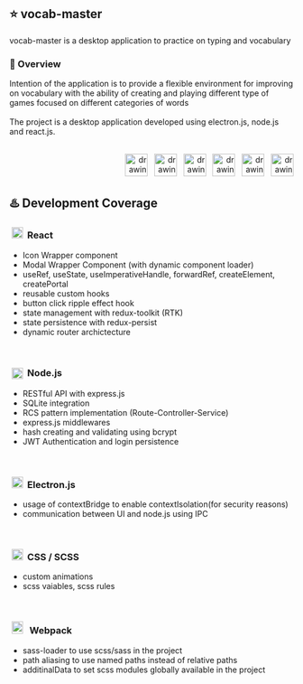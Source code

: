 
## :star: vocab-master
vocab-master is a desktop application to practice on typing and vocabulary

### :eyes: Overview
Intention of the application is to provide a flexible environment for improving on vocabulary with the ability of creating and playing different type of games focused on different categories of words
<br>
<br>
The project is a desktop application developed using electron.js, node.js and react.js.
<br>
<br>
<p align="right"><img src="vocab-master/src/assets/images/logo/electron_logo.png?raw=true" alt="drawing" width="40" height="40" /> &nbsp;&nbsp;<img src="vocab-master/src/assets/images/logo/js_logo.png" alt="drawing" width="40"  height="40" /> &nbsp;&nbsp;<img src="vocab-master/src/assets/images/logo/node.js_logo.png" alt="drawing" width="40"  height="40" /> &nbsp;&nbsp;<img src="vocab-master/src/assets/images/logo/react_logo.png" alt="drawing" width="40"  height="40" /> &nbsp;&nbsp;<img src="vocab-master/src/assets/images/logo/sass_logo.png" alt="drawing" width="40"  height="40" /> &nbsp;&nbsp;<img src="vocab-master/src/assets/images/logo/pack_logo.png" alt="drawing" width="40"  height="40" /> </p>

## :hotsprings: Development Coverage
### &nbsp;<img src="vocab-master/src/assets/images/logo/react_logo.png?raw=true" alt="drawing" width="20" height="20" />&nbsp;&nbsp;React
 - Icon Wrapper component
 - Modal Wrapper Component (with dynamic component loader)
 - useRef, useState, useImperativeHandle, forwardRef, createElement, createPortal
 - reusable custom hooks
 - button click ripple effect hook
 - state management with redux-toolkit (RTK)
 - state persistence with redux-persist
 - dynamic router archictecture
<br>

### &nbsp;<img src="vocab-master/src/assets/images/logo/node.js_logo.png?raw=true" style="vertical-align:middle" alt="drawing" width="20" height="20" />&nbsp;&nbsp;Node.js
 - RESTful API with express.js
 - SQLite integration
 - RCS pattern implementation (Route-Controller-Service)
 - express.js middlewares
 - hash creating and validating using bcrypt
 - JWT Authentication and login persistence
<br>

### &nbsp;<img src="vocab-master/src/assets/images/logo/electron_logo.png?raw=true" alt="drawing" width="20" height="20" />&nbsp;&nbsp;Electron.js 
 - usage of contextBridge to enable contextIsolation(for security reasons)
 - communication between UI and node.js using IPC
<br>

### &nbsp;<img src="vocab-master/src/assets/images/logo/sass_logo.png?raw=true" alt="drawing" width="20" height="20" />&nbsp;&nbsp;CSS / SCSS 
 - custom animations
 - scss vaiables, scss rules
<br>

### &nbsp;<img src="vocab-master/src/assets/images/logo/pack_logo.png?raw=true" alt="drawing" width="20" height="22" /> &nbsp;&nbsp;Webpack 
 - sass-loader to use scss/sass in the project
 - path aliasing to use named paths instead of relative paths
 - additinalData to set scss modules globally available in the project
<br>



